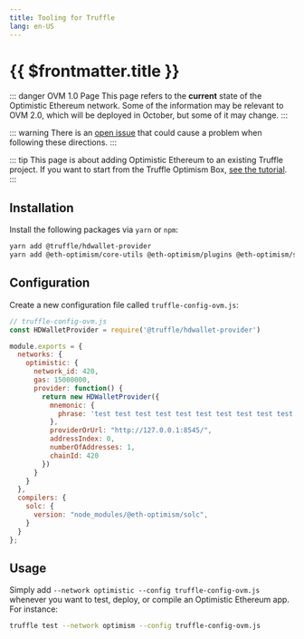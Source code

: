 ```yaml
---
title: Tooling for Truffle
lang: en-US
---
```


# {{ $frontmatter.title }}

::: danger OVM 1.0 Page
This page refers to the **current** state of the Optimistic Ethereum
network. Some of the information may be relevant to OVM 2.0, which will
be deployed in October, but some of it may change.
:::

::: warning
There is an [open issue](https://github.com/ethereum-optimism/optimism/issues/1081) that could cause a problem when following these directions.
:::

::: tip
This page is about adding Optimistic Ethereum to an existing Truffle
project. If you want to start from the Truffle Optimism Box,
[see the
tutorial](https://github.com/ethereum-optimism/optimism-tutorial/tree/main/truffle).
:::

## Installation

Install the following packages via `yarn` or `npm`:

```sh
yarn add @truffle/hdwallet-provider
yarn add @eth-optimism/core-utils @eth-optimism/plugins @eth-optimism/solc
```

## Configuration

Create a new configuration file called `truffle-config-ovm.js`:

```javascript
// truffle-config-ovm.js
const HDWalletProvider = require('@truffle/hdwallet-provider')

module.exports = {
  networks: {
    optimistic: {
      network_id: 420,
      gas: 15000000,
      provider: function() {
        return new HDWalletProvider({
          mnemonic: {
            phrase: 'test test test test test test test test test test test junk'
          },
          providerOrUrl: "http://127.0.0.1:8545/",
          addressIndex: 0,
          numberOfAddresses: 1,
          chainId: 420
        })
      }
    }
  },
  compilers: {
    solc: {
      version: "node_modules/@eth-optimism/solc",
    }
  }
}; 
```

## Usage

Simply add `--network optimistic --config truffle-config-ovm.js` whenever you want to test, deploy, or compile an Optimistic Ethereum app.
For instance:

```sh
truffle test --network optimism --config truffle-config-ovm.js
```
